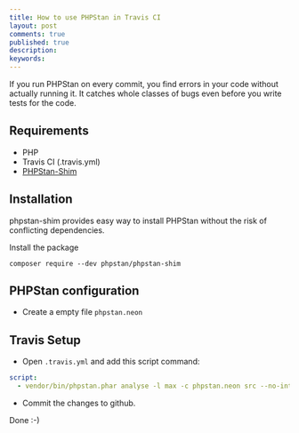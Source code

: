 ```yaml
---
title: How to use PHPStan in Travis CI
layout: post
comments: true
published: true
description: 
keywords: 
---
```


If you run PHPStan on every commit, you find errors in your code without actually running it. It catches whole classes of bugs even before you write tests for the code.

## Requirements

* PHP
* Travis CI (.travis.yml)
* [PHPStan-Shim](https://github.com/phpstan/phpstan-shim)

## Installation

phpstan-shim provides easy way to install PHPStan without the risk of conflicting dependencies.

Install the package

```
composer require --dev phpstan/phpstan-shim
```

## PHPStan configuration

* Create a empty file `phpstan.neon`

## Travis Setup

* Open `.travis.yml` and add this script command:

```yml
script:
  - vendor/bin/phpstan.phar analyse -l max -c phpstan.neon src --no-interaction --no-progress
```

* Commit the changes to github.

Done :-)
